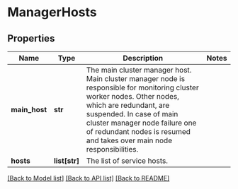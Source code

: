# ManagerHosts

## Properties
Name | Type | Description | Notes
------------ | ------------- | ------------- | -------------
**main_host** | **str** | The main cluster manager host. Main cluster manager node is responsible for monitoring cluster worker nodes. Other nodes, which are redundant, are suspended. In case of main cluster manager node failure one of redundant nodes is resumed and takes over main node responsibilities.  | 
**hosts** | **list[str]** | The list of service hosts. | 

[[Back to Model list]](../README.md#documentation-for-models) [[Back to API list]](../README.md#documentation-for-api-endpoints) [[Back to README]](../README.md)

